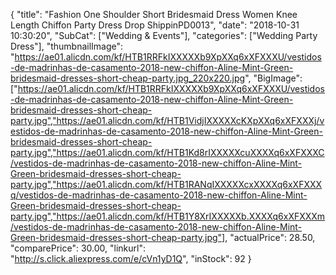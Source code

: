 {
	"title": "Fashion One Shoulder Short Bridesmaid Dress Women Knee Length Chiffon Party Dress Drop ShippinPD0013",
	"date": "2018-10-31 10:30:20",
	"SubCat": ["Wedding & Events"],
	"categories": ["Wedding Party Dress"],
	"thumbnailImage": "https://ae01.alicdn.com/kf/HTB1RRFkIXXXXXb9XpXXq6xXFXXXU/vestidos-de-madrinhas-de-casamento-2018-new-chiffon-Aline-Mint-Green-bridesmaid-dresses-short-cheap-party.jpg_220x220.jpg",
	"BigImage": ["https://ae01.alicdn.com/kf/HTB1RRFkIXXXXXb9XpXXq6xXFXXXU/vestidos-de-madrinhas-de-casamento-2018-new-chiffon-Aline-Mint-Green-bridesmaid-dresses-short-cheap-party.jpg","https://ae01.alicdn.com/kf/HTB1VidjIXXXXXcKXpXXq6xXFXXXj/vestidos-de-madrinhas-de-casamento-2018-new-chiffon-Aline-Mint-Green-bridesmaid-dresses-short-cheap-party.jpg","https://ae01.alicdn.com/kf/HTB1Kd8rIXXXXXcuXXXXq6xXFXXXC/vestidos-de-madrinhas-de-casamento-2018-new-chiffon-Aline-Mint-Green-bridesmaid-dresses-short-cheap-party.jpg","https://ae01.alicdn.com/kf/HTB1RANqIXXXXXcxXXXXq6xXFXXXq/vestidos-de-madrinhas-de-casamento-2018-new-chiffon-Aline-Mint-Green-bridesmaid-dresses-short-cheap-party.jpg","https://ae01.alicdn.com/kf/HTB1Y8XrIXXXXXb.XXXXq6xXFXXXm/vestidos-de-madrinhas-de-casamento-2018-new-chiffon-Aline-Mint-Green-bridesmaid-dresses-short-cheap-party.jpg"],
	"actualPrice": 28.50,
	"comparePrice": 30.00,
	"linkurl": "http://s.click.aliexpress.com/e/cVn1yD1Q",
	"inStock": 92
}
